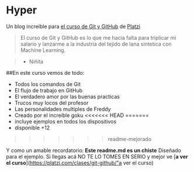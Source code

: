 # Hyper 
Un blog increible para [el curso de Git y GitHub](https://platzi.com/clases/git-github/) de [Platzi](https://platzi.com/"Platzi")
>El curso  de Git y GitHub es lo que me hacia falta para triplicar mi salario y lanzarme a la industria del tejido de lana sintetica con Machine Learning.

>* Niñita

##En este curso vemos de todo:
* Todos los comandos de Git
* El flujo de trabajo en GitHub
* El verdadero amor por las buenas practicas
* Trucos muy locos del profesor
* Las personalidades multiples de Freddy
* Creado por el increible goku
<<<<<<< HEAD
=======
* incluye ejemplos en todos los dispositivos
* disponible +12
>>>>>>> readme-mejorado

Y como un amable recordatorio: **Este readme.md es un chiste** Diseñado para el ejemplo. Si llegas acá NO TE LO TOMES EN SERIO y mejor ve [**a ver el curso**](https://platzi.com/clases/git-github/"a ver el curso)
